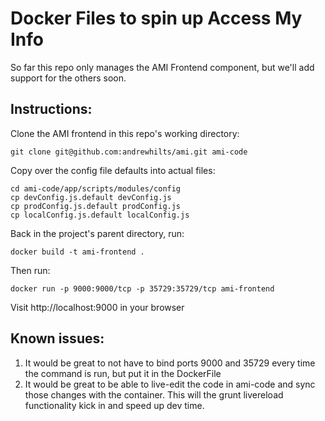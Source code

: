 # Docker Files to spin up Access My Info

So far this repo only manages the AMI Frontend component, but we'll add support for the others soon.

## Instructions:

Clone the AMI frontend in this repo's working directory:

`git clone git@github.com:andrewhilts/ami.git ami-code`

Copy over the config file defaults into actual files:

	cd ami-code/app/scripts/modules/config
	cp devConfig.js.default devConfig.js
	cp prodConfig.js.default prodConfig.js
	cp localConfig.js.default localConfig.js

Back in the project's parent directory, run:

`docker build -t ami-frontend .`

Then run:

`docker run -p 9000:9000/tcp -p 35729:35729/tcp ami-frontend`

Visit http://localhost:9000 in your browser

## Known issues:
1. It would be great to not have to bind ports 9000 and 35729 every time the command is run, but put it in the DockerFile
1. It would be great to be able to live-edit the code in ami-code and sync those changes with the container. This will the grunt livereload functionality kick in and speed up dev time.